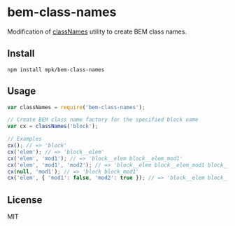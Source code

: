 # bem-class-names

Modification of [classNames](https://github.com/JedWatson/classnames) utility to create BEM class names.

## Install

	npm install mpk/bem-class-names

## Usage

```javascript
var classNames = require('bem-class-names');

// Create BEM class name factory for the specified block name
var cx = classNames('block');

// Examples
cx(); // => 'block'
cx('elem'); // => 'block__elem'
cx('elem', 'mod1'); // => 'block__elem block__elem_mod1'
cx('elem', 'mod1', 'mod2'); // => 'block__elem block__elem_mod1 block__elem_mod2'
cx(null, 'mod1'); // => 'block block_mod1'
cx('elem', { 'mod1': false, 'mod2': true }); // => 'block__elem block__elem_mod2'
```

## License

MIT